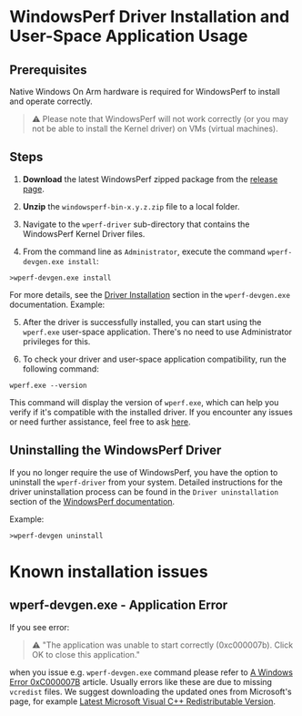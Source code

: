 # WindowsPerf Driver Installation and User-Space Application Usage

## Prerequisites

Native Windows On Arm hardware is required for WindowsPerf to install and operate correctly.

> :warning: Please note that WindowsPerf will not work correctly (or you may not be able to install the Kernel driver) on VMs (virtual machines).

## Steps

1. **Download** the latest WindowsPerf zipped package from the [release page](https://gitlab.com/Linaro/WindowsPerf/windowsperf/-/releases).

2. **Unzip** the `windowsperf-bin-x.y.z.zip` file to a local folder.

3. Navigate to the `wperf-driver` sub-directory that contains the WindowsPerf Kernel Driver files.

4. From the command line as `Administrator`, execute the command `wperf-devgen.exe install`:

```
>wperf-devgen.exe install
```

For more details, see the [Driver Installation](https://gitlab.com/Linaro/WindowsPerf/windowsperf/-/blob/main/wperf-devgen/README.md#driver-installation) section in the `wperf-devgen.exe` documentation. Example:

5. After the driver is successfully installed, you can start using the `wperf.exe` user-space application. There's no need to use Administrator privileges for this.

6. To check your driver and user-space application compatibility, run the following command:

```shell
wperf.exe --version
```

This command will display the version of `wperf.exe`, which can help you verify if it's compatible with the installed driver. If you encounter any issues or need further assistance, feel free to ask [here](https://gitlab.com/Linaro/WindowsPerf/windowsperf/-/issues).

## Uninstalling the WindowsPerf Driver

If you no longer require the use of WindowsPerf, you have the option to uninstall the `wperf-driver` from your system. Detailed instructions for the driver uninstallation process can be found in the `Driver uninstallation` section of the [WindowsPerf documentation](https://gitlab.com/Linaro/WindowsPerf/windowsperf/-/blob/main/wperf-devgen/README.md#driver-uninstallation).

Example:

```
>wperf-devgen uninstall
```

# Known installation issues

## wperf-devgen.exe - Application Error

If you see error:

> :warning: "The application was unable to start correctly (0xc000007b). Click OK to close this application."

when you issue e.g. `wperf-devgen.exe` command please refer to [A Windows Error 0xC000007B](https://answers.microsoft.com/en-us/windows/forum/all/a-windows-error-0xc000007b/c25fbcb7-1162-487f-bd81-6d8314a52891) article.
Usually errors like these are due to missing `vcredist` files. We suggest downloading the updated ones from Microsoft's page, for example [Latest Microsoft Visual C++ Redistributable Version](https://learn.microsoft.com/en-US/cpp/windows/latest-supported-vc-redist?view=msvc-170#latest-microsoft-visual-c-redistributable-version).
